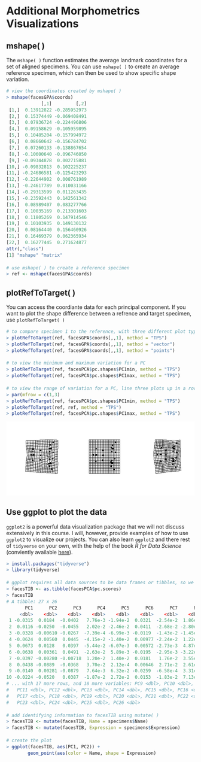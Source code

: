 # Additional Morphometrics Visualizations

## mshape( )

The `mshape( )` function estimates the average landmark coordinates for a set of aligned specimens. You can use `mshape( )` to create an average reference specimen, which can then be used to show specific shape variation.

````R
# view the coordinates created by mshape( )
> mshape(facesGPA$coords)
             [,1]         [,2]
 [1,]  0.13912822 -0.285952973
 [2,]  0.15374449 -0.069408491
 [3,]  0.07936724 -0.224496806
 [4,]  0.09158629 -0.105959895
 [5,]  0.10485204 -0.157994972
 [6,]  0.08660642 -0.156784702
 [7,]  0.07260133 -0.138867654
 [8,] -0.10600640 -0.096746050
 [9,] -0.09344878  0.002715881
[10,] -0.09832813  0.102225237
[11,] -0.24686581 -0.125423293
[12,] -0.22644902  0.008761989
[13,] -0.24617789  0.010031166
[14,] -0.29313599  0.011263435
[15,] -0.23592443  0.142561342
[16,]  0.08989407  0.083277766
[17,]  0.10035169  0.213301603
[18,]  0.11805269  0.147914546
[19,]  0.10103935  0.149130132
[20,]  0.08164440  0.156460926
[21,]  0.16469379  0.062365934
[22,]  0.16277445  0.271624877
attr(,"class")
[1] "mshape" "matrix"

# use mshape( ) to create a reference specimen
> ref <- mshape(facesGPA$coords)
````

## plotRefToTarget( )

You can access the coordiante data for each principal component. If you want to plot the shape difference between a refrence and target specimen, use `plotRefToTarget( )` 

````R
# to compare specimen 1 to the reference, with three different plot types
> plotRefToTarget(ref, facesGPA$coords[,,1], method = "TPS")
> plotRefToTarget(ref, facesGPA$coords[,,1], method = "vector")
> plotRefToTarget(ref, facesGPA$coords[,,1], method = "points")

# to view the minimum and maximum variation for a PC
> plotRefToTarget(ref, facesPCA$pc.shapes$PC1min, method = "TPS")
> plotRefToTarget(ref, facesPCA$pc.shapes$PC1max, method = "TPS")

# to view the range of variation for a PC, line three plots up in a row
> par(mfrow = c(1,3)
> plotRefToTarget(ref, facesPCA$pc.shapes$PC1min, method = "TPS")
> plotRefToTarget(ref, ref, method = "TPS")
> plotRefToTarget(ref, facesPCA$pc.shapes$PC1max, method = "TPS")
````
![PC1 min and max](/Images/plotRef.png)

## Use ggplot to plot the data

`ggplot2` is a powerful data visualization package that we will not discuss extensively in this course. I will, however, provide examples of how to use `ggplot2` to visualize our projects. You can also learn `ggplot2` and there rest of `tidyverse` on your own, with the help of the book *R for Data Science* (conviently available [here](https://r4ds.had.co.nz/)).

````R
> install.packages("tidyverse")
> library(tidyverse)

# ggplot requires all data sources to be data frames or tibbles, so we need convert our data
> facesTIB <- as.tibble(facesPCA$pc.scores)
> facesTIB
# A tibble: 27 x 26
       PC1      PC2      PC3      PC4      PC5      PC6      PC7      PC8
     <dbl>    <dbl>    <dbl>    <dbl>    <dbl>    <dbl>    <dbl>    <dbl>
 1 -0.0315  0.0184  -0.0402   7.76e-3 -1.94e-2  0.0321  -2.54e-2  1.86e-5
 2  0.0116 -0.0250  -0.0455   2.02e-2 -2.46e-2  0.0411  -2.68e-2 -2.80e-2
 3 -0.0328 -0.00610 -0.0267  -7.39e-4 -6.99e-3 -0.0119  -1.43e-2 -1.45e-2
 4 -0.0624  0.00560  0.0445  -4.15e-2 -1.40e-2  0.00977 -2.24e-2  1.22e-2
 5  0.0673  0.0128   0.0397  -5.44e-2 -6.07e-3  0.00572 -2.73e-3  4.87e-4
 6 -0.0638  0.00361  0.0491  -2.63e-2  5.89e-3 -0.0195  -2.95e-3 -3.22e-3
 7 -0.0397 -0.00280 -0.00718  1.20e-2  1.40e-2  0.0181   1.76e-2  3.55e-2
 8  0.0438 -0.0889  -0.0368   3.70e-2  2.12e-4  0.00646  2.71e-2  2.61e-2
 9 -0.0140  0.00281 -0.0879   7.64e-3  6.32e-2 -0.0259  -6.58e-4  3.31e-3
10 -0.0224 -0.0520   0.0387  -1.87e-2  2.72e-2  0.0153  -1.83e-2  7.13e-3
# ... with 17 more rows, and 18 more variables: PC9 <dbl>, PC10 <dbl>,
#   PC11 <dbl>, PC12 <dbl>, PC13 <dbl>, PC14 <dbl>, PC15 <dbl>, PC16 <dbl>,
#   PC17 <dbl>, PC18 <dbl>, PC19 <dbl>, PC20 <dbl>, PC21 <dbl>, PC22 <dbl>,
#   PC23 <dbl>, PC24 <dbl>, PC25 <dbl>, PC26 <dbl>

# add identifying information to facesTIB using mutate( )
> facesTIB <- mutate(facesTIB, Name = specimens$Name)
> facesTIB <- mutate(facesTIB, Expression = specimens$Expression)

# create the plot
> ggplot(facesTIB, aes(PC1, PC2)) +
        geom_point(aes(color = Name, shape = Expression)
````
 
